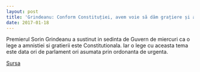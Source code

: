 ```yaml
---
layout: post
title: 'Grindeanu: Conform Constituției, avem voie să dăm grațiere și amnistie? Da, deci nu sunt impotriva legii'
date: 2017-01-18
---
```


Premierul Sorin Grindeanu a sustinut in sedinta de Guvern de miercuri ca o lege a amnistiei si gratierii este Constitutionala. Iar o lege cu aceasta tema este data ori de parlament ori asumata prin ordonanta de urgenta. 

[Sursa]( http://www.agerpres.ro/politica/2017/01/18/grindeanu-conform-constitutiei-avem-voie-sa-dam-gratiere-si-amnistie-da-deci-nu-sunt-impotriva-legii-11-38-43)
